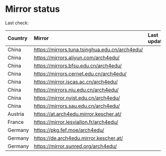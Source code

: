 <script src="./time.js"></script>
# Mirror status
Last check: <script type="text/javascript">localize(1735935776.925986);</script>

|Country|Mirror|Last update|
|:------|:-----|:----------|
|China|https://mirrors.tuna.tsinghua.edu.cn/arch4edu/|<script type="text/javascript">localize(1735886619);</script>|
|China|https://mirrors.aliyun.com/arch4edu/|<script type="text/javascript">localize(1735886619);</script>|
|China|https://mirrors.bfsu.edu.cn/arch4edu/|<script type="text/javascript">localize(1735886619);</script>|
|China|https://mirrors.cernet.edu.cn/arch4edu/|<script type="text/javascript">localize(1735886619);</script>|
|China|https://mirror.iscas.ac.cn/arch4edu/|<script type="text/javascript">localize(1735886619);</script>|
|China|https://mirrors.nju.edu.cn/arch4edu/|<script type="text/javascript">localize(1735886619);</script>|
|China|https://mirror.nyist.edu.cn/arch4edu/|<script type="text/javascript">localize(1735886619);</script>|
|China|https://mirrors.sau.edu.cn/arch4edu/|<script type="text/javascript">localize(1731653531);</script>|
|Austria|https://at.arch4edu.mirror.kescher.at/|<script type="text/javascript">localize(1735886619);</script>|
|France|https://mirror.lesviallon.fr/arch4edu/|<script type="text/javascript">localize(1735886619);</script>|
|Germany|https://pkg.fef.moe/arch4edu/|<script type="text/javascript">localize(1735886619);</script>|
|Germany|https://de.arch4edu.mirror.kescher.at/|<script type="text/javascript">localize(1735886619);</script>|
|Germany|https://mirror.sunred.org/arch4edu/|<script type="text/javascript">localize(1735886619);</script>|

<script src="./tablefilter/tablefilter.js"></script>
<script src="./table.js"></script>